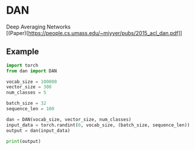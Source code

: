 # DAN
Deep Averaging Networks<br>
[(Paper)[https://people.cs.umass.edu/~miyyer/pubs/2015_acl_dan.pdf]]


## Example
```python
import torch
from dan import DAN

vocab_size = 100000
vector_size = 300
num_classes = 5

batch_size = 32
sequence_len = 100

dan = DAN(vocab_size, vector_size, num_classes)
input_data = torch.randint(0, vocab_size, (batch_size, sequence_len))
output = dan(input_data)

print(output)
```
